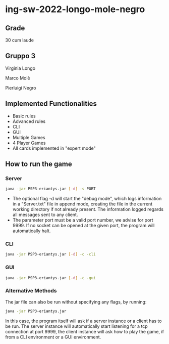 # ing-sw-2022-longo-mole-negro

## Grade
30 cum laude

## Gruppo 3
 Virginia Longo
 
 Marco Molè
 
 Pierluigi Negro
 
 
 
## Implemented Functionalities
- Basic rules
- Advanced rules
- CLI
- GUI
- Multiple Games
- 4 Player Games
- All cards implemented in "expert mode"

## How to run the game

### Server

``` bash
java -jar PSP3-eriantys.jar [-d] -s PORT
```

- The optional flag -d will start the "debug mode", which logs information in a "Server.txt" file in append mode, creating the file in the current working directory if not already present. The information logged regards all messages sent to any client.
- The parameter port must be a valid port number, we advise for port 9999. If no socket can be opened at the given port, the program will automatically halt.

### CLI

``` bash
java -jar PSP3-eriantys.jar [-d] -c -cli
```

### GUI

``` bash
java -jar PSP3-eriantys.jar [-d] -c -gui
```

### Alternative Methods

The jar file can also be run without specifying any flags, by running:

``` bash
java -jar PSP3-eriantys.jar 
```

In this case, the program itself will ask if a server instance or a client has to be run. The server instance will automatically start listening for a tcp connection at port 9999, the client instance will ask how to play the game, if from a CLI environment or a GUI environment.
